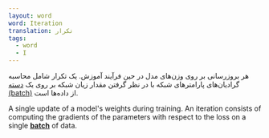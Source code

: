 ```yaml
---
layout: word
word: Iteration
translation: تکرار
tags:
  - word
  - I
---
```

هر بروزرسانی بر روی وزن‌های مدل در حین فرآیند آموزش. یک تکرار شامل محاسبه گرادیان‌های پارامترهای شبکه با در نظر گرفتن مقدار زیان شبکه بر روی یک [دسته (batch)](/B/batch) از داده‌ها است.

A single update of a model's weights during training. An iteration consists of computing the gradients of the parameters with respect to the loss on a single **[batch](https://developers.google.com/machine-learning/glossary#batch)** of data.